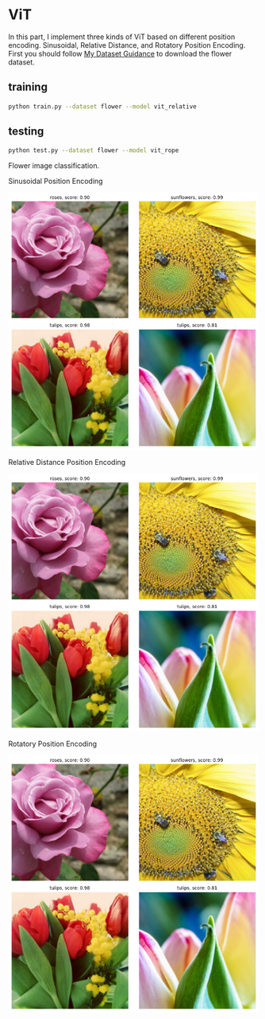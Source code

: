 # ViT #
In this part, I implement three kinds of ViT based on different position encoding. Sinusoidal, Relative Distance, and Rotatory Position Encoding. First you should follow [My Dataset Guidance](https://github.com/tungyen/Deep_learning_CV/tree/master/Dataset) to download the flower dataset.


## training ##
```bash
python train.py --dataset flower --model vit_relative
```

## testing ##
```bash
python test.py --dataset flower --model vit_rope
```


Flower image classification.

Sinusoidal Position Encoding

![image](https://github.com/tungyen/Deep_learning_CV/blob/master/2D_classification/ViT/img/vit_sinusoidal_flower.png)

Relative Distance Position Encoding

![image](https://github.com/tungyen/Deep_learning_CV/blob/master/2D_classification/ViT/img/vit_sinusoidal_flower.png)

Rotatory Position Encoding

![image](https://github.com/tungyen/Deep_learning_CV/blob/master/2D_classification/ViT/img/vit_sinusoidal_flower.png)